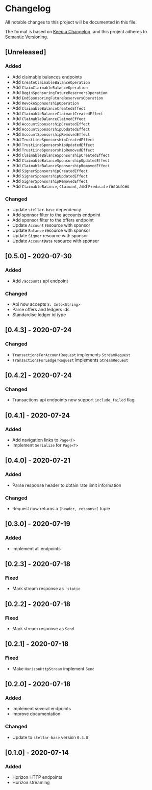 # Changelog

All notable changes to this project will be documented in this file.

The format is based on [Keep a Changelog](https://keepachangelog.com/en/1.0.0/),
and this project adheres to [Semantic Versioning](https://semver.org/spec/v2.0.0.html).

## [Unreleased]
### Added
 - Add claimable balances endpoints
 - Add `CreateClaimableBalanceOperation`
 - Add `ClaimClaimableBalanceOperation`
 - Add `BeginSponsoringFutureReserversOperation`
 - Add `EndSponsoringFutureReserversOperation`
 - Add `RevokeSponsorshipOperation`
 - Add `ClaimableBalanceCreatedEffect`
 - Add `ClaimableBalanceClaimantCreatedEffect`
 - Add `ClaimableBalanceClaimedEffect`
 - Add `AccountSponsorshipCreatedEffect`
 - Add `AccountSponsorshipUpdatedEffect`
 - Add `AccountSponsorshipRemovedEffect`
 - Add `TrustLineSponsorshipCreatedEffect`
 - Add `TrustLineSponsorshipUpdatedEffect`
 - Add `TrustLineSponsorshipRemovedEffect`
 - Add `ClaimableBalanceSponsorshipCreatedEffect`
 - Add `ClaimableBalanceSponsorshipUpdatedEffect`
 - Add `ClaimableBalanceSponsorshipRemovedEffect`
 - Add `SignerSponsorshipCreatedEffect`
 - Add `SignerSponsorshipUpdatedEffect`
 - Add `SignerSponsorshipRemovedEffect`
 - Add `ClaimableBalance`, `Claimant`, and `Predicate` resources

### Changed
 - Update `stellar-base` dependency
 - Add sponsor filter to the accounts endpoint
 - Add sponsor filter to the offers endpoint
 - Update `Account` resource with sponsor
 - Update `Balance` resource with sponsor
 - Update `Signer` resource with sponsor
 - Update `AccountData` resource with sponsor


## [0.5.0] - 2020-07-30
### Added
 - Add `/accounts` api endpoint

### Changed
 - Api now accepts `S: Into<String>`
 - Parse offers and ledgers ids
 - Standardise ledger id type


## [0.4.3] - 2020-07-24
### Changed
 - `TransactionsForAccountRequest` implements `StreamRequest`
 - `TransactionsForLedgerRequest` implements `StreamRequest`

## [0.4.2] - 2020-07-24
### Changed
 - Transactions api endpoints now support `include_failed` flag


## [0.4.1] - 2020-07-24
### Added
 - Add navigation links to `Page<T>`
 - Implement `Serialize` for `Page<T>`


## [0.4.0] - 2020-07-21
### Added
 - Parse response header to obtain rate limit information

### Changed
 - Request now returns a `(header, response)` tuple


## [0.3.0] - 2020-07-19
### Added
 - Implement all endpoints


## [0.2.3] - 2020-07-18
### Fixed
 - Mark stream response as `'static`


## [0.2.2] - 2020-07-18
### Fixed
 - Mark stream response as `Send`


## [0.2.1] - 2020-07-18
### Fixed
 - Make `HorizonHttpStream` implement `Send`


## [0.2.0] - 2020-07-18
### Added
 - Implement several endpoints
 - Improve documentation


### Changed
 - Update to `stellar-base` version `0.4.0`


## [0.1.0] - 2020-07-14
### Added
 - Horizon HTTP endpoints
 - Horizon streaming

